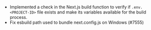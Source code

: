 - Implemented a check in the Next.js build function to verify if
  `.env.<PROJECT-ID>` file exists and make its variables available for the build
  process.
- Fix esbuild path used to bundle next.config.js on Windows (#7555)
